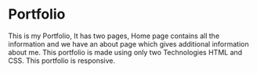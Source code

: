# Portfolio
This is my Portfolio, It has two pages, Home page contains all the information and we have an about page which gives additional information about me. This portfolio is made using only two Technologies HTML and CSS. This portfolio is responsive.
